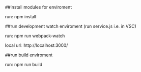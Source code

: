 
##install modules for enviroment

run: npm install

##run development watch enviroment (run service.js i.e. in VSC)

run: npm run webpack-watch

local url: http://localhost:3000/

##run build enviroment

run: npm run build